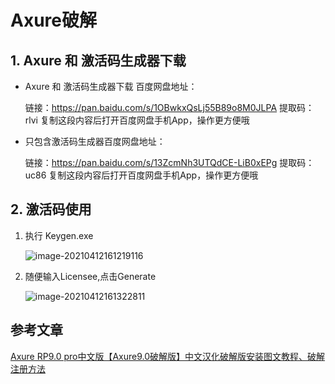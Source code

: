 # Axure破解

## 1. Axure 和 激活码生成器下载

- Axure 和 激活码生成器下载 百度网盘地址：

  链接：https://pan.baidu.com/s/1OBwkxQsLj55B89o8M0JLPA 
  提取码：rlvi 
  复制这段内容后打开百度网盘手机App，操作更方便哦

- 只包含激活码生成器百度网盘地址：

  链接：https://pan.baidu.com/s/13ZcmNh3UTQdCE-LiB0xEPg 
  提取码：uc86 
  复制这段内容后打开百度网盘手机App，操作更方便哦

## 2. 激活码使用

1. 执行 Keygen.exe

   ![image-20210412161219116](https://abelsun-1256449468.cos.ap-beijing.myqcloud.com/image/image-20210412161219116.png)

2. 随便输入Licensee,点击Generate

   ![image-20210412161322811](https://abelsun-1256449468.cos.ap-beijing.myqcloud.com/image/image-20210412161322811.png)

## 参考文章

[Axure RP9.0 pro中文版【Axure9.0破解版】中文汉化破解版安装图文教程、破解注册方法](https://www.yutu.cn/softhtml/softsetup_2372.html)
